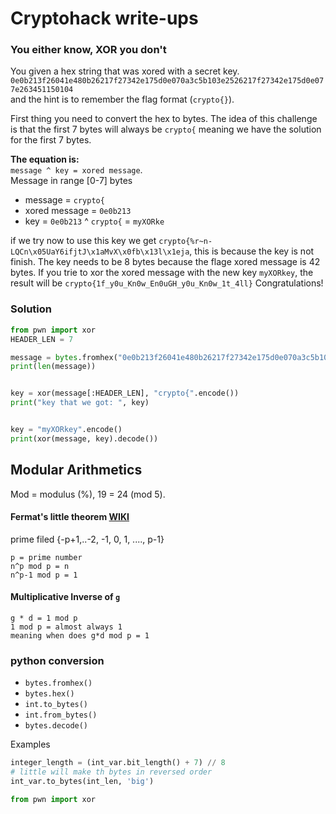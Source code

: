 # Cryptohack write-ups
### You either know, XOR you don't
You given a hex string that was xored with a secret key. 
`0e0b213f26041e480b26217f27342e175d0e070a3c5b103e2526217f27342e175d0e077e263451150104` <br/>
and the hint is to remember the flag format (`crypto{}`).

First thing you need to convert the hex to bytes. 
The idea of this challenge is that the first 7 bytes will always be `crypto{`
meaning we have the solution for the first 7 bytes.<br>

**The equation is:**<br>
`message ^ key = xored message`. <br>
Message in range [0-7] bytes
- message = `crypto{`
- xored message = `0e0b213`
- key = `0e0b213` ^ `crypto{` = `myXORke`

if we try now to use this key we get `crypto{%r~n-LQCn\x05UaY6ifjtJ\x1aMvX\x0fb\x13l\x1eja`, this is because the key is not finish.
The key needs to be 8 bytes because the flage xored message is 42 bytes. 
If you trie to xor the xored message with the new key `myXORkey`, the result will be `crypto{1f_y0u_Kn0w_En0uGH_y0u_Kn0w_1t_4ll}`
Congratulations!

### Solution
```Python
from pwn import xor
HEADER_LEN = 7

message = bytes.fromhex("0e0b213f26041e480b26217f27342e175d0e070a3c5b103e2526217f27342e175d0e077e263451150104")
print(len(message))


key = xor(message[:HEADER_LEN], "crypto{".encode())
print("key that we got: ", key)


key = "myXORkey".encode()
print(xor(message, key).decode()) 
```
## Modular Arithmetics
Mod = modulus (%), 19 = 24 (mod 5). <br>

#### Fermat's little theorem [WIKI](https://en.wikipedia.org/wiki/Fermat%27s_little_theorem)
prime filed {-p+1,..-2, -1, 0, 1, ...., p-1}<br>
```
p = prime number
n^p mod p = n
n^p-1 mod p = 1
```

#### Multiplicative Inverse of `g`
```
g * d = 1 mod p
1 mod p = almost always 1
meaning when does g*d mod p = 1
```

### python conversion
- `bytes.fromhex()`
- `bytes.hex()`
- `int.to_bytes()` 
- `int.from_bytes()`
- `bytes.decode()` 

Examples
```Python
integer_length = (int_var.bit_length() + 7) // 8
# little will make th bytes in reversed order
int_var.to_bytes(int_len, 'big')

from pwn import xor
```
